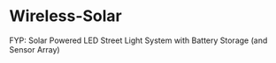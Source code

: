 # Wireless-Solar
FYP: Solar Powered LED Street Light System with Battery Storage (and Sensor Array)
